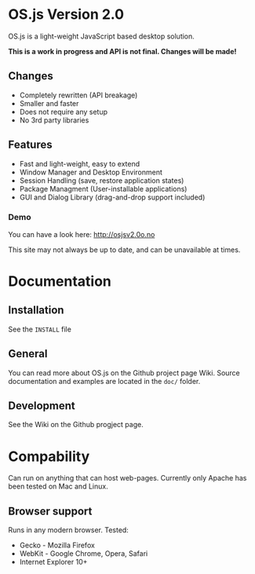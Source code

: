# OS.js Version 2.0
OS.js is a light-weight JavaScript based desktop solution.

**This is a work in progress and API is not final. Changes will be made!**

## Changes

* Completely rewritten (API breakage)
* Smaller and faster
* Does not require any setup
* No 3rd party libraries

## Features

* Fast and light-weight, easy to extend
* Window Manager and Desktop Environment
* Session Handling (save, restore application states)
* Package Managment (User-installable applications)
* GUI and Dialog Library (drag-and-drop support included)

### Demo

You can have a look here: http://osjsv2.0o.no

This site may not always be up to date, and can be unavailable at times.

# Documentation

## Installation

See the `INSTALL` file

## General

You can read more about OS.js on the Github project page Wiki. Source documentation and examples are located in the `doc/` folder.

## Development

See the Wiki on the Github progject page.

# Compability

Can run on anything that can host web-pages. Currently only Apache has been tested on Mac and Linux.

## Browser support

Runs in any modern browser. Tested:

* Gecko - Mozilla Firefox
* WebKit - Google Chrome, Opera, Safari
* Internet Explorer 10+
